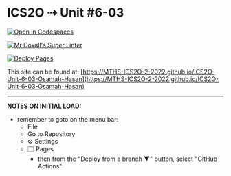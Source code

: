 # ICS2O ⇢ Unit #6-03

[![Open in Codespaces](https://classroom.github.com/assets/launch-codespace-7f7980b617ed060a017424585567c406b6ee15c891e84e1186181d67ecf80aa0.svg)](https://classroom.github.com/open-in-codespaces?assignment_repo_id=11255550)

[![Mr Coxall's Super Linter](https://github.com/MTHS-ICS2O-2-2022/ICS2O-Unit-6-03-Osamah-Hasan/workflows/Mr%20Coxall's%20Super%20Linter/badge.svg)](https://github.com/MTHS-ICS2O-2-2022/ICS2O-Unit-6-03-Osamah-Hasan/actions)

[![Deploy Pages](https://github.com/MTHS-ICS2O-2-2022/ICS2O-Unit-6-03-Osamah-Hasan/workflows/Deploy%20Pages/badge.svg)](https://github.com/MTHS-ICS2O-2-2022/ICS2O-Unit-6-03-Osamah-Hasan/actions)

This site can be found at: [https://MTHS-ICS2O-2-2022.github.io/ICS2O-Unit-6-03-Osamah-Hasan](https://MTHS-ICS2O-2-2022.github.io/ICS2O-Unit-6-03-Osamah-Hasan)

---

**NOTES ON INITIAL LOAD:**
- remember to goto on the menu bar:
  - File
  - Go to Repository
  - ⚙ Settings
  - 🗔 Pages
    - then from the "Deploy from a branch ▼" button, select "GitHub Actions"
